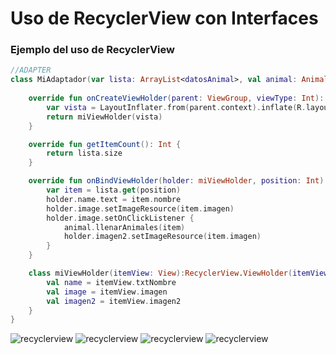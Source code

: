 # Uso de RecyclerView con Interfaces
### Ejemplo del uso de RecyclerView

```kotlin
//ADAPTER
class MiAdaptador(var lista: ArrayList<datosAnimal>, val animal: Animal):RecyclerView.Adapter<MiAdaptador.miViewHolder>(){
    
    override fun onCreateViewHolder(parent: ViewGroup, viewType: Int): miViewHolder{
        var vista = LayoutInflater.from(parent.context).inflate(R.layout.item_categoria,parent,false)
        return miViewHolder(vista)
    }

    override fun getItemCount(): Int {
        return lista.size
    }

    override fun onBindViewHolder(holder: miViewHolder, position: Int) {
        var item = lista.get(position)
        holder.name.text = item.nombre
        holder.image.setImageResource(item.imagen)
        holder.image.setOnClickListener {
            animal.llenarAnimales(item)
            holder.imagen2.setImageResource(item.imagen)
        }
    }

    class miViewHolder(itemView: View):RecyclerView.ViewHolder(itemView) {
        val name = itemView.txtNombre
        val image = itemView.imagen
        val imagen2 = itemView.imagen2
    }
}
```

![recyclerview](Imagenes/01.png)
![recyclerview](Imagenes/02.png)
![recyclerview](Imagenes/03.png)
![recyclerview](Imagenes/04.png)



